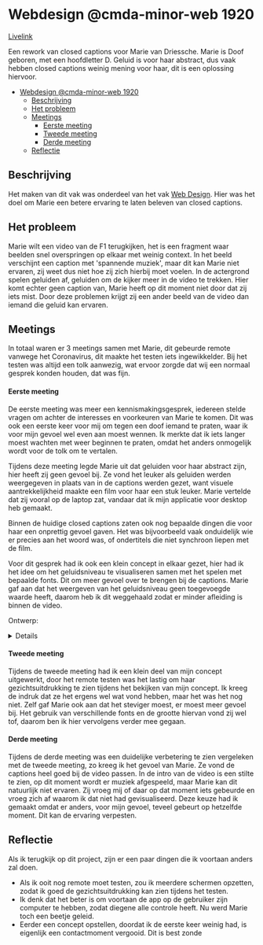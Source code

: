 # Webdesign @cmda-minor-web 1920
[Livelink](https://giovannikaaijk.github.io/web-design-1920/)

Een rework van closed captions voor Marie van Driessche. Marie is Doof geboren, met een hoofdletter D. Geluid is voor haar abstract, dus vaak hebben closed captions weinig mening voor haar, dit is een oplossing hiervoor.

- [Webdesign @cmda-minor-web 1920](#webdesign--cmda-minor-web-1920)
  * [Beschrijving](#beschrijving)
  * [Het probleem](#het-probleem)
  * [Meetings](#meetings)
      - [Eerste meeting](#eerste-meeting)
      - [Tweede meeting](#tweede-meeting)
      - [Derde meeting](#derde-meeting)
  * [Reflectie](#reflectie)

## Beschrijving

Het maken van dit vak was onderdeel van het vak [Web Design](https://github.com/cmda-minor-web/web-design-1920). Hier was het doel om Marie een betere ervaring te laten beleven van closed captions.

## Het probleem

Marie wilt een video van de F1 terugkijken, het is een fragment waar beelden snel overspringen op elkaar met weinig context. In het beeld verschijnt een caption met 'spannende muziek', maar dit kan Marie niet ervaren, zij weet dus niet hoe zij zich hierbij moet voelen. In de actergrond spelen geluiden af, geluiden om de kijker meer in de video te trekken. Hier komt echter geen caption van, Marie heeft op dit moment niet door dat zij iets mist. Door deze problemen krijgt zij een ander beeld van de video dan iemand die geluid kan ervaren.

## Meetings

In totaal waren er 3 meetings samen met Marie, dit gebeurde remote vanwege het Coronavirus, dit maakte het testen iets ingewikkelder. Bij het testen was altijd een tolk aanwezig, wat ervoor zorgde dat wij een normaal gesprek konden houden, dat was fijn.

#### Eerste meeting

De eerste meeting was meer een kennismakingsgesprek, iedereen stelde vragen om achter de interesses en voorkeuren van Marie te komen. Dit was ook een eerste keer voor mij om tegen een doof iemand te praten, waar ik voor mijn gevoel wel even aan moest wennen. Ik merkte dat ik iets langer moest wachten met weer beginnen te praten, omdat het anders onmogelijk wordt voor de tolk om te vertalen.

Tijdens deze meeting legde Marie uit dat geluiden voor haar abstract zijn, hier heeft zij geen gevoel bij. Ze vond het leuker als geluiden werden weergegeven in plaats van in de captions werden gezet, want visuele aantrekkelijkheid maakte een film voor haar een stuk leuker. Marie vertelde dat zij vooral op de laptop zat, vandaar dat ik mijn applicatie voor desktop heb gemaakt.

Binnen de huidige closed captions zaten ook nog bepaalde dingen die voor haar een onprettig gevoel gaven. Het was bijvoorbeeld vaak onduidelijk wie er precies aan het woord was, of ondertitels die niet synchroon liepen met de film.

Voor dit gesprek had ik ook een klein concept in elkaar gezet, hier had ik het idee om het geluidsniveau te visualiseren samen met het spelen met bepaalde fonts. Dit om meer gevoel over te brengen bij de captions. Marie gaf aan dat het weergeven van het geluidsniveau geen toegevoegde waarde heeft, daarom heb ik dit weggehaald zodat er minder afleiding is binnen de video.

Ontwerp:
<details>
<img src="https://user-images.githubusercontent.com/43671292/81172689-ff5b4e00-8f9e-11ea-8486-d3cf697ab55f.png" width="1100" />
</details>

#### Tweede meeting

Tijdens de tweede meeting had ik een klein deel van mijn concept uitgewerkt, door het remote testen was het lastig om haar gezichtsuitdrukking te zien tijdens het bekijken van mijn concept. Ik kreeg de indruk dat ze het ergens wel wat vond hebben, maar het was het nog niet. Zelf gaf Marie ook aan dat het steviger moest, er moest meer gevoel bij. Het gebruik van verschillende fonts en de grootte hiervan vond zij wel tof, daarom ben ik hier vervolgens verder mee gegaan.

#### Derde meeting

Tijdens de derde meeting was een duidelijke verbetering te zien vergeleken met de tweede meeting, zo kreeg ik het gevoel van Marie. Ze vond de captions heel goed bij de video passen. In de intro van de video is een stilte te zien, op dit moment wordt er muziek afgespeeld, maar Marie kan dit natuurlijk niet ervaren. Zij vroeg mij of daar op dat moment iets gebeurde en vroeg zich af waarom ik dat niet had gevisualiseerd. Deze keuze had ik gemaakt omdat er anders, voor mijn gevoel, teveel gebeurt op hetzelfde moment. Dit kan de ervaring verpesten.

## Reflectie

Als ik terugkijk op dit project, zijn er een paar dingen die ik voortaan anders zal doen.
- Als ik ooit nog remote moet testen, zou ik meerdere schermen opzetten, zodat ik goed de gezichtsuitdrukking kan zien tijdens het testen.
- Ik denk dat het beter is om voortaan de app op de gebruiker zijn computer te hebben, zodat diegene alle controle heeft. Nu werd Marie toch een beetje geleid.
- Eerder een concept opstellen, doordat ik de eerste keer weinig had, is eigenlijk een contactmoment vergooid. Dit is best zonde
